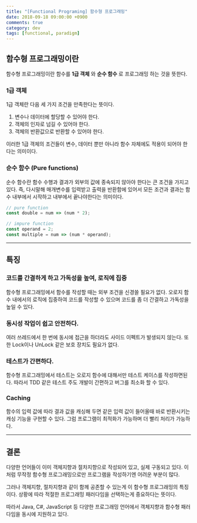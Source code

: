 ```yaml
---
title: "[Functional Programing] 함수형 프로그래밍"
date: 2018-09-18 09:00:00 +0900
comments: true
category: dev
tags: [functional, paradigm]
---
```


## 함수형 프로그래밍이란

함수형 프로그래밍이란 함수를 **1급 객체** 와 **순수 함수** 로 프로그래밍 하는 것을 뜻한다.

### 1급 객체
1급 객체란 다음 세 가지 조건을 만족한다는 뜻이다.
1. 변수나 데이터에 할당할 수 있어야 한다.
2. 객체의 인자로 넘길 수 있어야 한다.
3. 객체의 반환값으로 반환할 수 있어야 한다.

이러한 1급 객체의 조건들이 변수, 데이터 뿐만 아니라 함수 자체에도 적용이 되어야 한다는 의미이다.

### 순수 함수 (Pure functions)
순수 함수란 함수 수행과 결과가 외부의 값에 종속되지 않아야 한다는 큰 조건을 가지고있다.
즉, 다시말해 매개변수를 입력받고 출력을 반환함에 있어서 모든 조건과 결과는 함수 내부에서 시작하고 내부에서 끝나야한다는 의미이다.

```js
// pure function
const double = num => (num * 2);

// impure function
const operand = 2;
const multiple = num => (num * operand);
```

---

## 특징

### 코드를 간결하게 하고 가독성을 높여, 로직에 집중
함수형 프로그래밍에서 함수를 작성할 때는 외부 조건을 신경쓸 필요가 없다.
오로지 함수 내에서의 로직에 집중하여 코드를 작성할 수 있으며
코드를 좀 더 간결하고 가독성을 높일 수 있다.

### 동시성 작업이 쉽고 안전하다.
여러 쓰레드에서 한 번에 동시에 접근을 하더라도 사이드 이펙트가 발생되지 않는다.
또한 Lock이나 UnLock 같은 보호 장치도 필요가 없다.

### 테스트가 간편하다.
함수형 프로그래밍에서 테스트는 오로지 함수에 대해서만 테스트 케이스를 작성하면된다.
따라서 TDD 같은 테스트 주도 개발이 간편하고 버그를 최소화 할 수 있다.

### Caching
함수의 입력 값에 따라 결과 값을 캐싱해 두면
같은 입력 값이 들어올때 바로 반환시키는 캐싱 기능을 구현할 수 있다.
그럼 프로그램이 최적화가 가능하며 더 빨리 처리가 가능하다.

---

## 결론

다양한 언어들이 이미 객체지향과 절차지향으로 작성되어 있고, 실제 구동되고 있다.
이처럼 무작정 함수형 프로그래밍으로만 프로그램을 작성하기엔 어려운 부분이 많다.

그러나 객체지향, 절차지향과 같이 함께 공존할 수 있는게 이 함수형 프로그래밍의 특징이다.
상황에 따라 적절한 프로그래밍 패러다임을 선택하는게 중요하다는 뜻이다.

따라서 Java, C#, JavaScript 등 다양한 프로그래밍 언어에서 객체지향과 함수형 패러다임을
동시에 지원하고 있다.
